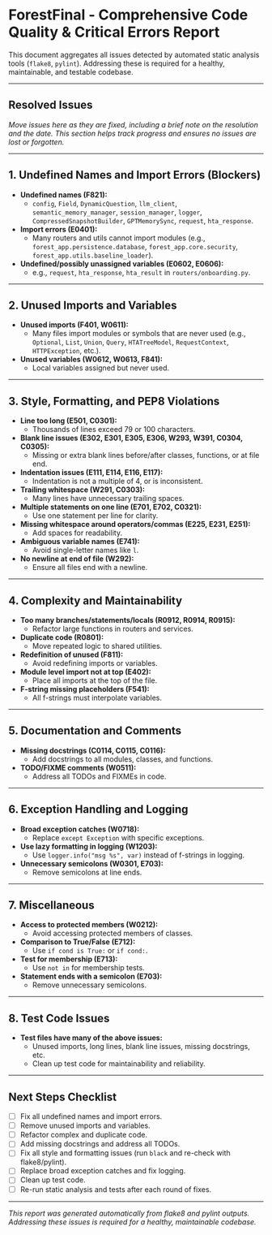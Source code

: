 # ForestFinal - Comprehensive Code Quality & Critical Errors Report

This document aggregates all issues detected by automated static analysis tools (`flake8`, `pylint`). Addressing these is required for a healthy, maintainable, and testable codebase.

---

## Resolved Issues

*Move issues here as they are fixed, including a brief note on the resolution and the date. This section helps track progress and ensures no issues are lost or forgotten.*

---

## 1. Undefined Names and Import Errors (Blockers)

- **Undefined names (F821):**
  - `config`, `Field`, `DynamicQuestion`, `llm_client`, `semantic_memory_manager`, `session_manager`, `logger`, `CompressedSnapshotBuilder`, `GPTMemorySync`, `request`, `hta_response`.
- **Import errors (E0401):**
  - Many routers and utils cannot import modules (e.g., `forest_app.persistence.database`, `forest_app.core.security`, `forest_app.utils.baseline_loader`).
- **Undefined/possibly unassigned variables (E0602, E0606):**
  - e.g., `request`, `hta_response`, `hta_result` in `routers/onboarding.py`.

---

## 2. Unused Imports and Variables

- **Unused imports (F401, W0611):**
  - Many files import modules or symbols that are never used (e.g., `Optional`, `List`, `Union`, `Query`, `HTATreeModel`, `RequestContext`, `HTTPException`, etc.).
- **Unused variables (W0612, W0613, F841):**
  - Local variables assigned but never used.

---

## 3. Style, Formatting, and PEP8 Violations

- **Line too long (E501, C0301):**
  - Thousands of lines exceed 79 or 100 characters.
- **Blank line issues (E302, E301, E305, E306, W293, W391, C0304, C0305):**
  - Missing or extra blank lines before/after classes, functions, or at file end.
- **Indentation issues (E111, E114, E116, E117):**
  - Indentation is not a multiple of 4, or is inconsistent.
- **Trailing whitespace (W291, C0303):**
  - Many lines have unnecessary trailing spaces.
- **Multiple statements on one line (E701, E702, C0321):**
  - Use one statement per line for clarity.
- **Missing whitespace around operators/commas (E225, E231, E251):**
  - Add spaces for readability.
- **Ambiguous variable names (E741):**
  - Avoid single-letter names like `l`.
- **No newline at end of file (W292):**
  - Ensure all files end with a newline.

---

## 4. Complexity and Maintainability

- **Too many branches/statements/locals (R0912, R0914, R0915):**
  - Refactor large functions in routers and services.
- **Duplicate code (R0801):**
  - Move repeated logic to shared utilities.
- **Redefinition of unused (F811):**
  - Avoid redefining imports or variables.
- **Module level import not at top (E402):**
  - Place all imports at the top of the file.
- **F-string missing placeholders (F541):**
  - All f-strings must interpolate variables.

---

## 5. Documentation and Comments

- **Missing docstrings (C0114, C0115, C0116):**
  - Add docstrings to all modules, classes, and functions.
- **TODO/FIXME comments (W0511):**
  - Address all TODOs and FIXMEs in code.

---

## 6. Exception Handling and Logging

- **Broad exception catches (W0718):**
  - Replace `except Exception` with specific exceptions.
- **Use lazy formatting in logging (W1203):**
  - Use `logger.info("msg %s", var)` instead of f-strings in logging.
- **Unnecessary semicolons (W0301, E703):**
  - Remove semicolons at line ends.

---

## 7. Miscellaneous

- **Access to protected members (W0212):**
  - Avoid accessing protected members of classes.
- **Comparison to True/False (E712):**
  - Use `if cond is True:` or `if cond:`.
- **Test for membership (E713):**
  - Use `not in` for membership tests.
- **Statement ends with a semicolon (E703):**
  - Remove unnecessary semicolons.

---

## 8. Test Code Issues

- **Test files have many of the above issues:**
  - Unused imports, long lines, blank line issues, missing docstrings, etc.
  - Clean up test code for maintainability and reliability.

---

## Next Steps Checklist

- [ ] Fix all undefined names and import errors.
- [ ] Remove unused imports and variables.
- [ ] Refactor complex and duplicate code.
- [ ] Add missing docstrings and address all TODOs.
- [ ] Fix all style and formatting issues (run `black` and re-check with flake8/pylint).
- [ ] Replace broad exception catches and fix logging.
- [ ] Clean up test code.
- [ ] Re-run static analysis and tests after each round of fixes.

---

*This report was generated automatically from flake8 and pylint outputs. Addressing these issues is required for a healthy, maintainable codebase.*
